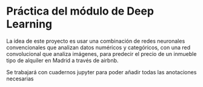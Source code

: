 # Práctica del módulo de Deep Learning

La idea de este proyecto es usar una combinación de redes neuronales convencionales que analizan datos numéricos y categóricos, con una red convolucional que analiza imágenes, para predecir el precio de un inmueble tipo de alquiler en Madrid a través de airbnb.

Se trabajará con cuadernos jupyter para poder añadir todas las anotaciones necesarias